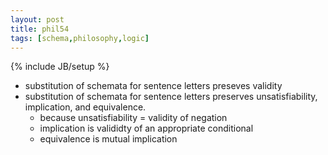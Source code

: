 ```yaml
---
layout: post
title: phil54
tags: [schema,philosophy,logic]
---
```

{% include JB/setup %}

* substitution of schemata for sentence letters preseves validity
* substitution of schemata for sentence letters preserves unsatisfiability, implication, and equivalence.
	* because unsatisfiability = validity of negation
	* implication is valididty of an appropriate conditional
	* equivalence is mutual implication



